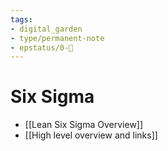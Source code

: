 ```yaml
---
tags: 
- digital_garden
- type/permanent-note
- epstatus/0-🌰
---
```

# Six Sigma
+ [[Lean Six Sigma Overview]]
+ [[High level overview and links]]